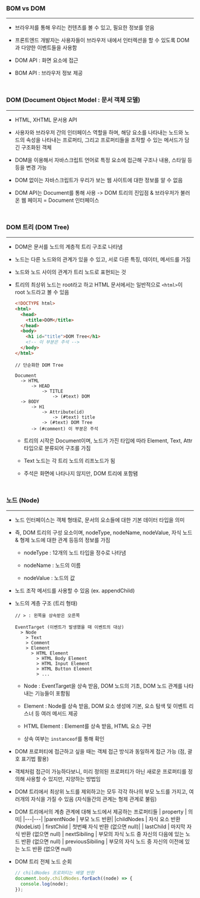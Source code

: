 ### BOM vs DOM

---

- 브라우저를 통해 우리는 컨텐츠를 볼 수 있고, 필요한 정보를 얻음

- 프론트엔드 개발자는 사용자들이 브라우저 내에서 인터렉션을 할 수 있도록 DOM과 다양한 이벤트들을 사용함

- DOM API : 화면 요소에 접근

- BOM API : 브라우저 정보 제공

<div style="margin: 50px"></div>

### DOM (Document Object Model : 문서 객체 모델)

---

- HTML, XHTML 문서용 API

- 사용자와 브라우저 간의 인터페이스 역할을 하며, 해당 요소를 나타내는 노드와 노드의 속성을 나타내는 프로퍼티, 그리고 프로퍼티들을 조작할 수 있는 메서드가 담긴 구조화된 객체

- DOM을 이용해서 자바스크립트 언어로 특정 요소에 접근해 구조나 내용, 스타일 등등을 변경 가능

- DOM 없이는 자바스크립트가 우리가 보는 웹 사이트에 대한 정보를 알 수 없음

- DOM API는 Document를 통해 사용 -> DOM 트리의 진입점 & 브라우저가 불러온 웹 페이지 = Document 인터페이스

<div style="margin: 50px"></div>

### DOM 트리 (DOM Tree)

---

- DOM은 문서를 노드의 계층적 트리 구조로 나타냄

- 노드는 다른 노드와의 관계가 있을 수 있고, 서로 다른 특징, 데이터, 메서드를 가짐

- 노드와 노드 사이의 관계가 트리 노드로 표현되는 것

- 트리의 최상위 노드는 root라고 하고 HTML 문서에서는 일반적으로 `<html>`이 root 노드라고 볼 수 있음

  ```html
  <!DOCTYPE html>
  <html>
    <head>
      <title>DOM</title>
    </head>
    <body>
      <h1 id="title">DOM Tree</h1>
      <!-- 이 부분은 주석 -->
    </body>
  </html>
  ```

  ```
  // 단순화한 DOM Tree

  Document
    -> HTML
        -> HEAD
            -> TITLE
                -> (#text) DOM
    -> BODY
        -> H1
            -> Attribute(id)
                -> (#text) title
            -> (#text) DOM Tree
        -> (#comment) 이 부분은 주석
  ```

  - 트리의 시작은 Document이며, 노드가 가진 타입에 따라 Element, Text, Attr 타입으로 분류되어 구조를 가짐

  - Text 노드는 각 트리 노드의 리프노드가 됨

  - 주석은 화면에 나타나지 않지만, DOM 트리에 포함됌

<div style="margin: 50px"></div>

### 노드 (Node)

---

- 노드 인터페이스는 객체 형태로, 문서의 요소들에 대한 기본 데이터 타입을 의미

- 즉, DOM 트리의 구성 요소이며, nodeType, nodeName, nodeValue, 자식 노드 & 형제 노드에 대한 관계 등등의 정보를 가짐

  - nodeType : 12개의 노드 타입을 정수로 나타냄

  - nodeName : 노드의 이름

  - nodeValue : 노드의 값

- 노드 조작 메서드를 사용할 수 있음 (ex. appendChild)

- 노드의 계층 구조 (트리 형태)

  ```
  // > : 왼쪽을 상속받은 오른쪽

  EventTarget (이벤트가 발생했을 때 이벤트의 대상)
    > Node
      > Text
      > Comment
      > Element
        > HTML Element
          > HTML Body Element
          > HTML Input Element
          > HTML Button Element
          > ...
  ```

  - Node : EventTarget을 상속 받음, DOM 노드의 기초, DOM 노드 관계를 나타내는 기능들이 포함됨

  - Element : Node를 상속 받음, DOM 요소 생성에 기본, 요소 탐색 및 이벤트 리스너 등 여러 메서드 제공

  - HTML Element : Element를 상속 받음, HTML 요소 구현

  - 상속 여부는 `instanceof`를 통해 확인

- DOM 프로퍼티에 접근하고 싶을 때는 객체 접근 방식과 동일하게 접근 가능 (점, 괄호 표기법 활용)

- 객체처럼 접근이 가능하다보니, 미리 정의된 프로퍼티가 아닌 새로운 프로퍼티를 정의해 사용할 수 있지만, 지양하는 방법임

- DOM 트리에서 최상위 노드를 제외하고는 모두 각각 하나의 부모 노드를 가지고, 여러개의 자식을 가질 수 있음 (자식들간의 관계는 형제 관계로 불림)

- DOM 트리에서의 계층 관계에 대해 노드에서 제공하는 프로퍼티들
  | property | 의미|
  |---|---|
  |parentNode | 부모 노드 반환|
  |childNodes | 자식 요소 반환 (NodeList)
  | firstChild | 첫번째 자식 반환 (없으면 null)|
  | lastChild | 마지막 자식 반환 (없으면 null)
  | nextSibiling | 부모의 자식 노드 중 자신의 다음에 있는 노드 반환 (없으면 null)
  | previousSibiling | 부모의 자식 노드 중 자신의 이전에 있는 노드 반환 (없으면 null)

- DOM 트리 전체 노드 순회

  ```js
  // childNodes 프로퍼티는 배열 반환
  document.body.childNodes.forEach((node) => {
    console.log(node);
  });
  ```
